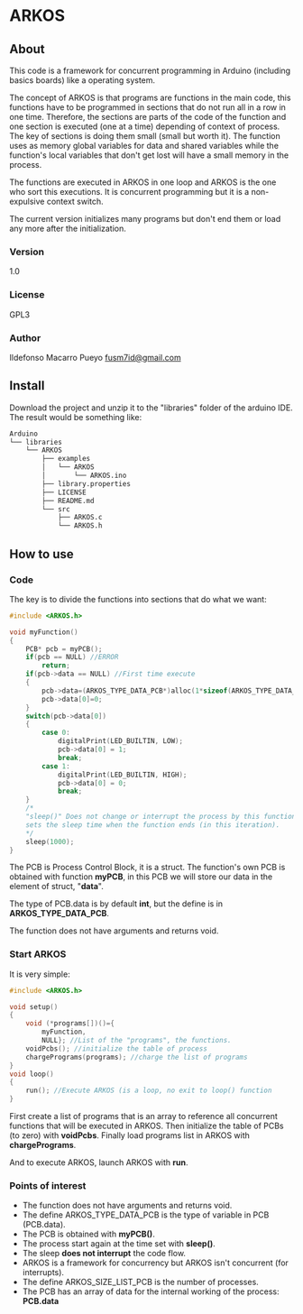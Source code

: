 # ARKOS

## About

This code is a framework for concurrent programming in Arduino (including basics
boards) like a operating system.


The concept of ARKOS is that programs are functions in the main code, this
functions have to be programmed in sections that do not run all in a row in one
time. Therefore, the sections are parts of the code of the function and one
section is executed (one at a time) depending of context of process. The key of
sections is doing them small (small but worth it).
The function uses as memory global variables for data and shared variables while
the function's local variables that don't get lost will have a small memory in
the process.

The functions are executed in ARKOS in one loop and ARKOS is the one who sort
this executions. It is concurrent programming but it is a non-expulsive context
switch.

The current version initializes many programs but don't end them or load any
more after the initialization.

### Version

1.0

### License

GPL3

### Author

Ildefonso Macarro Pueyo <fusm7id@gmail.com>

## Install

Download the project and unzip it to the "libraries" folder of the arduino IDE.
The result would be something like:

``` sh
Arduino
└── libraries
    └── ARKOS
        ├── examples
        │   └── ARKOS
        │       └── ARKOS.ino
        ├── library.properties
        ├── LICENSE
        ├── README.md
        └── src
            ├── ARKOS.c
            └── ARKOS.h

```

## How to use

### Code

The key is to divide the functions into sections that do what we want:

``` C
#include <ARKOS.h>

void myFunction()
{
	PCB* pcb = myPCB();
	if(pcb == NULL) //ERROR
		return;
	if(pcb->data == NULL) //First time execute
	{
		pcb->data=(ARKOS_TYPE_DATA_PCB*)alloc(1*sizeof(ARKOS_TYPE_DATA_PCB)); //Reserve data memory
		pcb->data[0]=0;
	}
	switch(pcb->data[0])
	{
		case 0:
			digitalPrint(LED_BUILTIN, LOW);
			pcb->data[0] = 1;
			break;
		case 1:
			digitalPrint(LED_BUILTIN, HIGH);
			pcb->data[0] = 0;
			break;
	}
	/*
	"sleep()" Does not change or interrupt the process by this function, only
	sets the sleep time when the function ends (in this iteration).
	*/
	sleep(1000);
}
```

The PCB is Process Control Block, it is a struct. The function's own PCB is
obtained with function **myPCB**, in this PCB we will store our data in the
element of struct, "**data**".

The type of PCB.data is by default **int**, but the define is in
**ARKOS_TYPE_DATA_PCB**.

The function does not have arguments and returns void.

### Start ARKOS

It is very simple:

``` C
#include <ARKOS.h>

void setup()
{
	void (*programs[])()={
		myFunction,
		NULL}; //List of the "programs", the functions.
	voidPcbs(); //initialize the table of process
	chargePrograms(programs); //charge the list of programs
}
void loop()
{
	run(); //Execute ARKOS (is a loop, no exit to loop() function
}
```

First create a list of programs that is an array to reference all concurrent
functions that will be executed in ARKOS.
Then initialize the table of PCBs (to zero) with **voidPcbs**.
Finally load programs list in ARKOS with **chargePrograms**.

And to execute ARKOS, launch ARKOS with **run**.

### Points of interest

- The function does not have arguments and returns void.
- The define ARKOS_TYPE_DATA_PCB is the type of variable in PCB (PCB.data).
- The PCB is obtained with **myPCB()**.
- The process start again at the time set with **sleep()**.
- The sleep **does not interrupt** the code flow.
- ARKOS is a framework for concurrency but ARKOS isn't concurrent (for
interrupts).
- The define ARKOS_SIZE_LIST_PCB is the number of processes.
- The PCB has an array of data for the internal working of the process:
**PCB.data**
